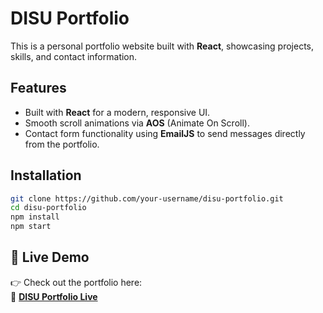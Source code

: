# DISU Portfolio

This is a personal portfolio website built with **React**, showcasing projects, skills, and contact information.

## Features

- Built with **React** for a modern, responsive UI.
- Smooth scroll animations via **AOS** (Animate On Scroll).
- Contact form functionality using **EmailJS** to send messages directly from the portfolio.

## Installation

```bash
git clone https://github.com/your-username/disu-portfolio.git
cd disu-portfolio
npm install
npm start
```
## 🚀 Live Demo  

👉 Check out the portfolio here:  
🔗 [**DISU Portfolio Live**](https://disu-portfolio.netlify.app/)  
